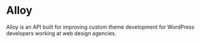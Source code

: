 # Alloy

Alloy is an API built for improving custom theme development for WordPress developers working at web design agencies.